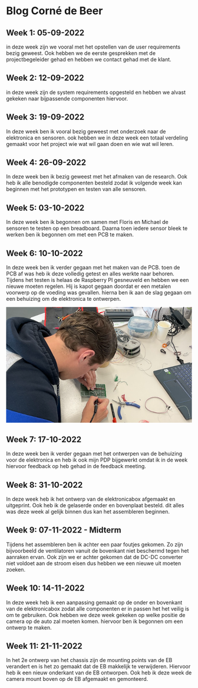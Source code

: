 # Blog Corné de Beer


## Week 1: 05-09-2022

in deze week zijn we vooral met het opstellen van de user requirements bezig geweest. Ook hebben we de eerste gesprekken met de projectbegeleider gehad en hebben we contact gehad met de klant.


## Week 2: 12-09-2022

in deze week zijn de system requirements opgesteld en hebben we alvast gekeken naar bijpassende componenten hiervoor.


## Week 3: 19-09-2022

In deze week ben ik vooral bezig geweest met onderzoek naar de elektronica en sensoren. ook hebben we in deze week een totaal verdeling gemaakt voor het project wie wat wil gaan doen en wie wat wil leren. 


## Week 4: 26-09-2022

In deze week ben ik bezig geweest met het afmaken van de research. Ook heb ik alle benodigde componenten besteld zodat ik volgende week kan beginnen met het prototypen en testen van alle sensoren. 


## Week 5: 03-10-2022

In deze week ben ik begonnen om samen met Floris en Michael de sensoren te testen op een breadboard. Daarna toen iedere sensor bleek te werken ben ik begonnen om met een PCB te maken. 


## Week 6: 10-10-2022

In deze week ben ik verder gegaan met het maken van de PCB. toen de PCB af was heb ik deze volledig getest en alles werkte naar behoren. Tijdens het testen is helaas de Raspberry PI gesneuveld en hebben we een nieuwe moeten regelen. Hij is kapot gegaan doordat er een metalen voorwerp op de voeding was gevallen. hierna ben ik aan de slag gegaan om een behuizing om de elektronica te ontwerpen.

![Soldering Week 6](./images/corneSolder.png)


## Week 7: 17-10-2022

In deze week ben ik verder gegaan met het ontwerpen van de behuizing voor de elektronica en heb ik ook mijn PDP bijgewerkt omdat ik in de week hiervoor feedback op heb gehad in de feedback meeting.

## Week 8: 31-10-2022
In deze week heb ik het ontwerp van de elektronicabox afgemaakt en uitgeprint. Ook heb ik de gelaserde onder en bovenplaat besteld. dit alles was deze week al gelijk binnen dus kan het assembleren beginnen.

## Week 9: 07-11-2022 - Midterm
Tijdens het assembleren ben ik achter een paar foutjes gekomen. Zo zijn bijvoorbeeld de ventilatoren vanuit de bovenkant niet beschermd tegen het aanraken ervan. Ook zijn we er achter gekomen dat de DC-DC converter niet voldoet aan de stroom eisen dus hebben we een nieuwe uit moeten zoeken. 

## Week 10: 14-11-2022
In deze week heb ik een aanpassing gemaakt op de onder en bovenkant van de elektronicabox zodat alle componenten er in passen het het veilig is om te gebruiken. Ook hebben we deze week gekeken op welke positie de camera op de auto zal moeten komen. hiervoor ben ik begonnen om een ontwerp te maken.

## Week 11: 21-11-2022
In het 2e ontwerp van het chassis zijn de mounting points van de EB verandert en is het zo gemaakt dat de EB makkelijk te verwijderen. Hiervoor heb ik een nieuw onderkant van de EB ontworpen. Ook heb ik deze week de camera mount boven op de EB afgemaakt en gemonteerd.
